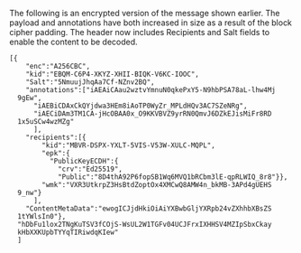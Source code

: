 
The following is an encrypted version of the message shown earlier. 
The payload and annotations have both increased in size as a result
of the block cipher padding. The header now
includes Recipients and Salt fields to enable the content to be decoded.

~~~~
[{
    "enc":"A256CBC",
    "kid":"EBQM-C6P4-XKYZ-XHII-BIQK-V6KC-IOOC",
    "Salt":"5NmuujJhqAa7Cf-NZnv2BQ",
    "annotations":["iAEAiCAau2wztvYmnuN0qkePxY5-N9hbPSA78aL-lhw4Mj
  9gEw",
      "iAEBiCDAxCkQYjdwa3HEm8iAoTP0WyZr_MPLdHQv3AC7SZeNRg",
      "iAECiDAm3TM1CA-jHcOBAA0x_O9KKVBVZ9yrRN0QmvJ6DZkEJisMiFr8RD
  1x5uSCw4wzMZg"
      ],
    "recipients":[{
        "kid":"MBVR-DSPX-YXLT-5VIS-V53W-XULC-MQPL",
        "epk":{
          "PublicKeyECDH":{
            "crv":"Ed25519",
            "Public":"8D4thA92P6fopSB1Wq6MVQ1bRCbm3lE-qpRLWIQ_8r8"}},
        "wmk":"VXR3UtkrpZ3HsBtdZoptOx4XMCwQ8AMW4n_bkMB-3APd4gUEHS
  9_nw"}
      ],
    "ContentMetaData":"ewogICJjdHkiOiAiYXBwbGljYXRpb24vZXhhbXBsZS
  1tYWlsIn0"},
  "hDbFu1lox2TNgKuTSV3fCOjS-WsUL2W1TGFv04UCJFrxIXHHSV4MZIpSbxCkay
  kHbXXKUpbTYYqTIRiwdqKIew"
  ]
~~~~


